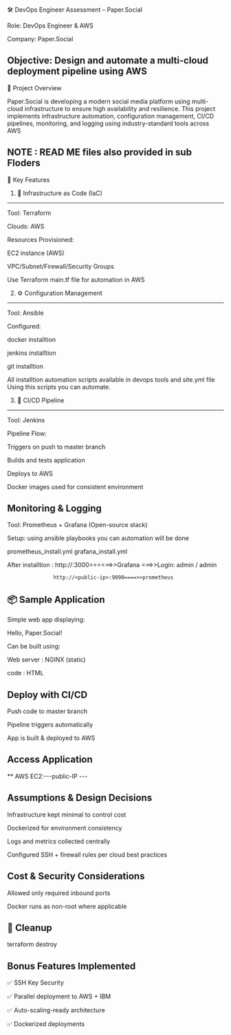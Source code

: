 🛠️ DevOps Engineer Assessment – Paper.Social

Role: DevOps Engineer & AWS

Company: Paper.Social

Objective: Design and automate a multi-cloud deployment pipeline using AWS
---------------------------------------------------------------------------------

📌 Project Overview

Paper.Social is developing a modern social media platform using multi-cloud infrastructure to ensure high availability and resilience. This project implements infrastructure automation, configuration management, CI/CD pipelines, monitoring, and logging using industry-standard tools across AWS

NOTE : READ ME files also provided in sub Floders
-------------------------------------------------
🎯 Key Features

1. 🧱 Infrastructure as Code (IaC)
-------------------------------------------------------

Tool: Terraform

Clouds: AWS

Resources Provisioned:

EC2 instance (AWS)

VPC/Subnet/Firewall/Security Groups 

Use Terraform main.tf file for automation in AWS

2. ⚙️ Configuration Management
  ------------------------------------------------------

Tool: Ansible

Configured:

 docker installtion 
 
 jenkins installtion
 
 git installtion
 
 
 All  installtion automation scripts available in devops tools and site.yml file 
 Using this scripts  you can automate.

 3. 🚀 CI/CD Pipeline
----------------------------------------------------------------------------------------
 Tool:  Jenkins

 Pipeline Flow:
 
 Triggers on push to master branch

Builds and tests application

Deploys to AWS

Docker images used for consistent environment

Monitoring & Logging
------------------------------------------------------
Tool: Prometheus + Grafana (Open-source stack)

Setup: using  ansible playbooks you can automation will be done 

prometheus_install.yml
grafana_install.yml

After installtion :
                   http://<public-ip>:3000======>>Grafana  ===>>Login: admin / admin

                   http://<public-ip>:9090====>>prometheus

📦 Sample Application
------------------------------------------------------------------
Simple web app displaying:

Hello, Paper.Social!

Can be built using: 

  Web server : NGINX (static)
  
  code : HTML

**Deploy with CI/CD**
-------------------------------

Push code to master branch

Pipeline triggers automatically

App is built & deployed to AWS


 Access Application
 ---------------------------------
**
 AWS EC2:---public-IP ---



Assumptions & Design Decisions
------------------------------

Infrastructure kept minimal to control cost


Dockerized for environment consistency


Logs and metrics collected centrally


Configured SSH + firewall rules per cloud best practices


Cost & Security Considerations
-------------------------
Allowed only required inbound ports


Docker runs as non-root where applicable

🪯 Cleanup
------------
terraform destroy  


 Bonus Features Implemented
-------------------------------------


✅  SSH Key Security

✅ Parallel deployment to AWS + IBM

✅ Auto-scaling-ready architecture

✅ Dockerized deployments

